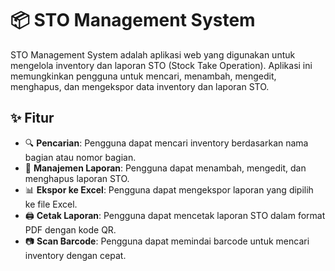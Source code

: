 # 📦 STO Management System

STO Management System adalah aplikasi web yang digunakan untuk mengelola inventory dan laporan STO (Stock Take Operation). Aplikasi ini memungkinkan pengguna untuk mencari, menambah, mengedit, menghapus, dan mengekspor data inventory dan laporan STO.

## ✨ Fitur

- 🔍 **Pencarian**: Pengguna dapat mencari inventory berdasarkan nama bagian atau nomor bagian.
- 📝 **Manajemen Laporan**: Pengguna dapat menambah, mengedit, dan menghapus laporan STO.
- 📊 **Ekspor ke Excel**: Pengguna dapat mengekspor laporan yang dipilih ke file Excel.
- 🖨️ **Cetak Laporan**: Pengguna dapat mencetak laporan STO dalam format PDF dengan kode QR.
- 📷 **Scan Barcode**: Pengguna dapat memindai barcode untuk mencari inventory dengan cepat.
